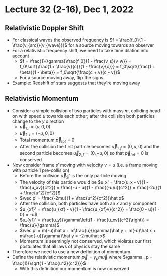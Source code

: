 # Lecture 32 (2-16), Dec 1, 2022

## Relativistic Doppler Shift

* For classical waves the observed frequency is $f = \frac{f_0}{1 - \frac{v_{src}}{v_{wave}}}$ for a source moving towards an observer
* For a relativistic frequency shift, we need to take time dilation into account
	* $f = \frac{1}{\gamma}\frac{f_0}{1 - \frac{v_s}{v_w}} = f_0\sqrt{\frac{1 + \frac{v}{c}}{1 - \frac{v}{c}}} = f_0\sqrt{\frac{1 + \beta}{1 - \beta}} = f_0\sqrt{\frac{c + v}{c - v}}$
	* For a source moving away, flip the signs
* Example: Redshift of stars suggests that they're moving away

## Relativistic Momentum

* Consider a simple collision of two particles with mass $m$, colliding head-on with speed $u$ towards each other; after the collision both particles change to the $y$ direction
	* $\vec u_{1,i} = (u, 0, 0)$
	* $\vec u_{2,i} = (-u, 0, 0)$
	* Total momentum $\vec p_{tot} = 0$
	* After the collision the first particle becomes $\vec u_{1,f} = (0, u, 0)$ and the second particle becomes $\vec u_{2,f} = (0, -u, 0)$ so that $\vec p_{tot} = 0$ is conserved
* Now consider frame $s'$ moving with velocity $v = u$ (i.e. a frame moving with particle 1 pre-collision)
	* Before the collision $\vec u_{2i}'$ is the only particle moving
	* The velocity of this particle would be $u_x' = \frac{u_x - v}{1 - \frac{u_xv}{c^2}} = \frac{-u - u}{1 - \frac{(-u)u}{c^2}} = \frac{-2u}{1 + \frac{u^2}{c^2}}$
	* $\vec p' = \frac{-2mu}{1 + \frac{u^2}{c^2}}\hat x$
	* After the collision, both particles have both an $x$ and $y$ component
	* $u_{xf}' = \frac{u_{xf} - v}{1 - \frac{u_{xf}v}{c^2}} = \frac{0 - u}{1 - 0} = -u$
	* $u_{yf}' = \frac{u_y}{\gamma\left(1 - \frac{u_xv}{c^2}\right)} = \frac{u}{\gamma}$
	* $\vec p' = m(-u)\hat x + m\frac{u}{\gamma}\hat y + m(-u)\hat x + m\frac{-u}{\gamma}\hat y = -2mu\hat x$
	* Momentum is seemingly not conserved, which violates our first postulates that all laws of physics stay the same
* Therefore we need to use a new definition of momentum
* Define the relativistic momentum $\vec p = \gamma _pm\vec u$ where $\gamma _p = \frac{1}{\sqrt{1 - \frac{u^2}{c^2}}}$
	* With this definition our momentum is now conserved

